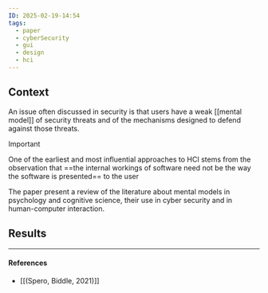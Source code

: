 ```yaml
---
ID: 2025-02-19-14:54
tags:
  - paper
  - cyberSecurity
  - gui
  - design
  - hci
---
```

## Context

An issue often discussed in security is that users have a weak [[mental model]] of security threats and of the mechanisms designed to defend against those threats.

> [!IMPORTANT]
> One of the earliest and most influential approaches to HCI stems from the observation that ==the internal workings of software need not be the way the software is presented== to the user

The paper present a review of the literature about mental models in psychology and cognitive science, their use in cyber security and in human-computer interaction.

## Results



---
#### References
- [[(Spero, Biddle, 2021)]]